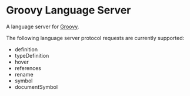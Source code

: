 # Groovy Language Server

A language server for [Groovy](http://groovy-lang.org/).

The following language server protocol requests are currently supported:

* definition
* typeDefinition
* hover
* references
* rename
* symbol
* documentSymbol